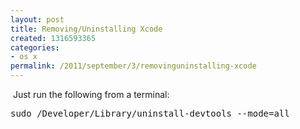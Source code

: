 ```yaml
---
layout: post
title: Removing/Uninstalling Xcode
created: 1316593365
categories:
- os x
permalink: /2011/september/3/removinguninstalling-xcode
---
```

<p>&nbsp;Just run the following from a terminal:</p>
<pre>
sudo /Developer/Library/uninstall-devtools --mode=all
</pre>
